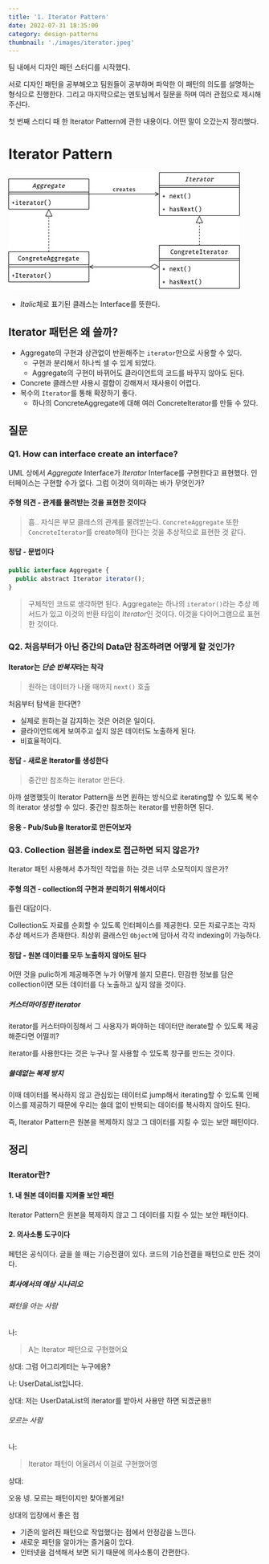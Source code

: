 ```yaml
---
title: '1. Iterator Pattern'
date: 2022-07-31 18:35:00
category: design-patterns
thumbnail: './images/iterator.jpeg'
---
```


팀 내에서 디자인 패턴 스터디를 시작했다.

서로 디자인 패턴을 공부해오고 팀원들이 공부하며 파악한 이 패턴의 의도를 설명하는 형식으로 진행한다.
그리고 마지막으로는 멘토님께서 질문을 하며 여러 관점으로 제시해주신다.

첫 번째 스터디 때 한 Iterator Pattern에 관한 내용이다.
어떤 말이 오갔는지 정리했다.

# Iterator Pattern

![IteratorUML](./images/iterator.jpeg)

- *Italic*체로 표기된 클래스는 Interface를 뜻한다.

## Iterator 패턴은 왜 쓸까?

- Aggregate의 구현과 상관없이 반환해주는 `iterator`만으로 사용할 수 있다.
  - 구현과 분리해서 하나씩 셀 수 있게 되었다.
  - Aggregate의 구현이 바뀌어도 클라이언트의 코드를 바꾸지 않아도 된다.
- Concrete 클래스만 사용시 결합이 강해져서 재사용이 어렵다.
- 복수의 `Iterator`를 통해 확장하기 좋다.
  - 하나의 ConcreteAggregate에 대해 여러 ConcreteIterator를 만들 수 있다.

## 질문

### Q1. How can interface create an interface?

UML 상에서 _Aggregate_ Interface가 _Iterator_ Interface를 구현한다고 표현했다.
인터페이스는 구현할 수가 없다. 그럼 이것이 의미하는 바가 무엇인가?

#### 주형 의견 - 관계를 물려받는 것을 표현한 것이다

> 흠.. 자식은 부모 클래스의 관계를 물려받는다.
> `ConcreteAggregate` 또한 `ConcreteIterator`를 create해야 한다는 것을 추상적으로 표현한 것 같다.

#### 정답 - 문법이다

```javascript
public interface Aggregate {
  public abstract Iterator iterator();
}
```

> 구체적인 코드로 생각하면 된다.
> Aggregate는 하나의 `iterator()`라는 추상 메서드가 있고 이것의 반환 타입이 *Iterator*인 것이다. 이것을 다이어그램으로 표현한 것이다.

### Q2. 처음부터가 아닌 중간의 Data만 참조하려면 어떻게 할 것인가?

#### Iterator는 *단순 반복자*라는 착각

> 원하는 데이터가 나올 때까지 `next()` 호출

처음부터 탐색을 한다면?

- 실제로 원하는걸 감지하는 것은 어려운 일이다.
- 클라이언트에게 보여주고 싶지 않은 데이터도 노출하게 된다.
- 비효율적이다.

#### 정답 - 새로운 Iterator를 생성한다

> 중간만 참조하는 iterator 만든다.

아까 설명했듯이 Iterator Pattern을 쓰면 원하는 방식으로 iterating할 수 있도록 복수의 iterator 생성할 수 있다.
중간만 참조하는 iterator를 반환하면 된다.

#### 응용 - Pub/Sub을 Iterator로 만든어보자

### Q3. Collection 원본을 index로 접근하면 되지 않은가?

Iterator 패턴 사용해서 추가적인 작업을 하는 것은 너무 소모적이지 않은가?

#### 주형 의견 - collection의 구현과 분리하기 위해서이다

틀린 대답이다.

Collection도 자료를 순회할 수 있도록 인터페이스를 제공한다.
모든 자료구조는 각자 추상 메서드가 존재한다. 최상위 클래스인 `Object`에 담아서 각각 indexing이 가능하다.

#### 정답 - 원본 데이터를 모두 노출하지 않아도 된다

어떤 것을 pulic하게 제공해주면 누가 어떻게 쓸지 모른다.
민감한 정보를 담은 collection이면 모든 데이터를 다 노출하고 싶지 않을 것이다.

##### 커스터마이징한 iterator

iterator를 커스터마이징해서 그 사용자가 봐야하는 데이터만 iterate할 수 있도록 제공해준다면 어떨끼?

iterator를 사용한다는 것은 누구나 잘 사용할 수 있도록 창구를 만드는 것이다.

##### 쓸데없는 복제 방지

이때 데이터를 복사하지 않고 관심있는 데이터로 jump해서 iterating할 수 있도록 인페이스를 제공하기 때문에 우리는 쓸데 없이 반복되는 데이터를 복사하지 않아도 된다.

즉, Iterator Pattern은 원본을 복제하지 않고 그 데이터를 지킬 수 있는 보안 패턴이다.

## 정리

### Iterator란?

#### 1. 내 원본 데이터를 지켜줄 보안 패턴

Iterator Pattern은 원본을 복제하지 않고 그 데이터를 지킬 수 있는 보안 패턴이다.

#### 2. 의사소통 도구이다

페턴은 공식이다.
글을 쓸 때는 기승전결이 있다. 코드의 기승전결을 패턴으로 만든 것이다.

##### 회사에서의 예상 시나리오

###### 패턴을 아는 사람

나:

> A는 Iterator 패턴으로 구현했어요

상대:
그럼 어그리게터는 누구에용?

나:
UserDataList입니다.

상대:
저는 UserDataList의 iterator를 받아서 사용만 하면 되겠군용!!

###### 모르는 사람

나:

> Iterator 패턴이 어울려서 이걸로 구현했어영

상대:

오옹 넹. 모르는 패턴이지만 찾아볼게요!

상대의 입장에서 좋은 점

- 기존의 알려진 패턴으로 작업했다는 점에서 안정감을 느낀다.
- 새로운 패턴을 알아가는 즐거움이 있다.
- 인터넷을 검색해서 보면 되기 때문에 의사소통이 간편한다.
